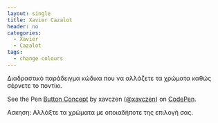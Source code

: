 ```yaml
---
layout: single
title: Xavier Cazalot
header: no
categories:
  - Xavier
  - Cazalot
tags:
  - change colours
---
```


Διαδραστικό παράδειγμα κώδικα που να αλλάζετε τα χρώματα καθώς σέρνετε το ποντίκι.

<p data-height="350" data-theme-id="17517" data-slug-hash="dQJzKe" data-default-tab="result" data-user="xavczen" class='codepen'>See the Pen <a href='https://codepen.io/xavczen/pen/dQJzKe'>Button Concept</a> by xavczen (<a href='https://codepen.io/xavczen/'>@xavczen</a>) on <a href='http://codepen.io'>CodePen</a>.</p>
<script async src="//assets.codepen.io/assets/embed/ei.js"></script>

Ασκηση: Αλλάξτε τα χρώματα με οποιαδήποτε της επιλογή σας.
